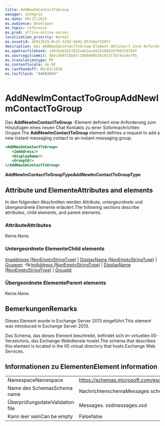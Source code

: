```yaml
---
title: AddNewImContactToGroup
manager: sethgros
ms.date: 09/17/2015
ms.audience: Developer
ms.topic: reference
ms.prod: office-online-server
localization_priority: Normal
ms.assetid: d5913619-0c13-429d-b9d2-057e8af220f1
description: Das AddNewImContactToGroup-Element definiert eine Anforderung zum Hinzufügen eines neuen Chat Kontakts zu einer Sofortnachrichten Gruppe.
ms.openlocfilehash: c493ba81b23832a462acd425eb60297801f8768f
ms.sourcegitcommit: 88ec988f2bb67c1866d06b361615f3674a24e795
ms.translationtype: MT
ms.contentlocale: de-DE
ms.lasthandoff: 06/03/2020
ms.locfileid: "44463650"
---
```

# <a name="addnewimcontacttogroup"></a><span data-ttu-id="a8a30-103">AddNewImContactToGroup</span><span class="sxs-lookup"><span data-stu-id="a8a30-103">AddNewImContactToGroup</span></span>

<span data-ttu-id="a8a30-104">Das **AddNewImContactToGroup** -Element definiert eine Anforderung zum Hinzufügen eines neuen Chat Kontakts zu einer Sofortnachrichten Gruppe.</span><span class="sxs-lookup"><span data-stu-id="a8a30-104">The **AddNewImContactToGroup** element defines a request to add a new instant messaging contact to an instant messaging group.</span></span> 
  
```XML
<AddNewImContactToGroup>
   <ImAddress/>
   <DisplayName/>
   <GroupId/>
</AddNewImContactToGroup>
```

 <span data-ttu-id="a8a30-105">**AddNewImContactToGroupType**</span><span class="sxs-lookup"><span data-stu-id="a8a30-105">**AddNewImContactToGroupType**</span></span>
## <a name="attributes-and-elements"></a><span data-ttu-id="a8a30-106">Attribute und Elemente</span><span class="sxs-lookup"><span data-stu-id="a8a30-106">Attributes and elements</span></span>

<span data-ttu-id="a8a30-107">In den folgenden Abschnitten werden Attribute, untergeordnete und übergeordnete Elemente erläutert.</span><span class="sxs-lookup"><span data-stu-id="a8a30-107">The following sections describe attributes, child elements, and parent elements.</span></span>
  
### <a name="attributes"></a><span data-ttu-id="a8a30-108">Attribute</span><span class="sxs-lookup"><span data-stu-id="a8a30-108">Attributes</span></span>

<span data-ttu-id="a8a30-109">Keine.</span><span class="sxs-lookup"><span data-stu-id="a8a30-109">None.</span></span>
  
### <a name="child-elements"></a><span data-ttu-id="a8a30-110">Untergeordnete Elemente</span><span class="sxs-lookup"><span data-stu-id="a8a30-110">Child elements</span></span>

<span data-ttu-id="a8a30-111">[Imaddresse (NonEmptyStringType)](imaddress-nonemptystringtype.md)  |  [DisplayName (NonEmptyStringType)](displayname-nonemptystringtype.md)  |  [Gruppen](groupid.md) -Nr</span><span class="sxs-lookup"><span data-stu-id="a8a30-111">[ImAddress (NonEmptyStringType)](imaddress-nonemptystringtype.md) | [DisplayName (NonEmptyStringType)](displayname-nonemptystringtype.md) | [GroupId](groupid.md)</span></span>
  
### <a name="parent-elements"></a><span data-ttu-id="a8a30-112">Übergeordnete Elemente</span><span class="sxs-lookup"><span data-stu-id="a8a30-112">Parent elements</span></span>

<span data-ttu-id="a8a30-113">Keine.</span><span class="sxs-lookup"><span data-stu-id="a8a30-113">None.</span></span>
  
## <a name="remarks"></a><span data-ttu-id="a8a30-114">Bemerkungen</span><span class="sxs-lookup"><span data-stu-id="a8a30-114">Remarks</span></span>

<span data-ttu-id="a8a30-115">Dieses Element wurde in Exchange Server 2013 eingeführt.</span><span class="sxs-lookup"><span data-stu-id="a8a30-115">This element was introduced in Exchange Server 2013.</span></span>
  
<span data-ttu-id="a8a30-116">Das Schema, das dieses Element beschreibt, befindet sich im virtuellen IIS-Verzeichnis, das Exchange-Webdienste hostet.</span><span class="sxs-lookup"><span data-stu-id="a8a30-116">The schema that describes this element is located in the IIS virtual directory that hosts Exchange Web Services.</span></span>
  
## <a name="element-information"></a><span data-ttu-id="a8a30-117">Informationen zu Elementen</span><span class="sxs-lookup"><span data-stu-id="a8a30-117">Element information</span></span>

|||
|:-----|:-----|
|<span data-ttu-id="a8a30-118">Namespace</span><span class="sxs-lookup"><span data-stu-id="a8a30-118">Namespace</span></span>  <br/> |https://schemas.microsoft.com/exchange/services/2006/messages  <br/> |
|<span data-ttu-id="a8a30-119">Name des Schemas</span><span class="sxs-lookup"><span data-stu-id="a8a30-119">Schema name</span></span>  <br/> |<span data-ttu-id="a8a30-120">Nachrichtenschema</span><span class="sxs-lookup"><span data-stu-id="a8a30-120">Messages schema</span></span>  <br/> |
|<span data-ttu-id="a8a30-121">Überprüfungsdatei</span><span class="sxs-lookup"><span data-stu-id="a8a30-121">Validation file</span></span>  <br/> |<span data-ttu-id="a8a30-122">Messages. xsd</span><span class="sxs-lookup"><span data-stu-id="a8a30-122">messages.xsd</span></span>  <br/> |
|<span data-ttu-id="a8a30-123">Kann leer sein</span><span class="sxs-lookup"><span data-stu-id="a8a30-123">Can be empty</span></span>  <br/> |<span data-ttu-id="a8a30-124">False</span><span class="sxs-lookup"><span data-stu-id="a8a30-124">false</span></span>  <br/> |
   

